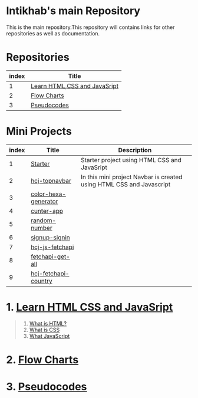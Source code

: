 # Intikhab's main Repository

This is the main repository.This repository will contains links for other repositories as well as documentation.

# Repositories

| index | Title |
| -------|-------|
| 1 | [Learn HTML,CSS and JavaSript](#Learn-HTML-CSS-JavaScript) |
| 2 | [Flow Charts](#Flow-Charts) |
| 3 | [Pseudocodes](#Pseudocodes) |

# Mini Projects

| index | Title |Description|
| -------|-------|-------|
| 1 | [Starter](https://github.com/intikhab-h-bhat/starter) |Starter project using HTML CSS and JavaSript|
| 2 | [hcj-topnavbar](https://github.com/intikhab-h-bhat/hcj-topnavbar)| In this mini project Navbar  is created using HTML CSS and Javascript|
|3|[color-hexa-generator](https://github.com/intikhab-h-bhat/color-hexa-generator)|
|4|[cunter-app](https://github.com/intikhab-h-bhat/counter-app)|
|5|[random-number](https://github.com/intikhab-h-bhat/random-number)|
|6|[signup-signin](https://github.com/intikhab-h-bhat/signup-signin)|
|7|[hcj-js-fetchapi](https://github.com/intikhab-h-bhat/hcj-js-fetchapi)|
|8|[fetchapi-get-all](https://github.com/intikhab-h-bhat/fetchapi-get-all)|
|9|[hcj-fetchapi-country](https://github.com/intikhab-h-bhat/hcj-fetchapi-country)|
 

# 1. [Learn HTML CSS and JavaSript](https://github.com/intikhab-h-bhat/learn-html-css-javascript)

>1. [What is HTML?]()
>2. [What is CSS]()
>3. [What JavaScript]()

# 2. [Flow Charts](https://github.com/intikhab-h-bhat/Flowcharts)

# 3. [Pseudocodes](https://github.com/intikhab-h-bhat/Pseudocodes)

